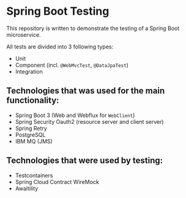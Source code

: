# Spring Boot Testing
This repository is written to demonstrate the testing of a Spring Boot microservice.

All tests are divided into 3 following types:

- Unit
- Component (incl. `@WebMvcTest`, `@DataJpaTest`)
- Integration

Technologies that was used for the main functionality:
-
- Spring Boot 3 (Web and Webflux for `WebClient`)
- Spring Security Oauth2 (resource server and client server)
- Spring Retry
- PostgreSQL
- IBM MQ (JMS)

Technologies that were used by testing:
-
- Testcontainers
- Spring Cloud Contract WireMock
- Awaitility



